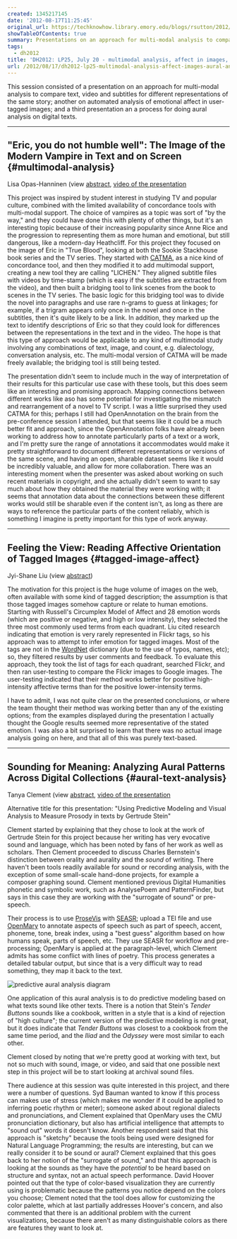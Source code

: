 ```yaml
---
created: 1345217145
date: '2012-08-17T11:25:45'
original_url: https://techknowhow.library.emory.edu/blogs/rsutton/2012/08/17/dh2012-lp25-multimodal-analysis-affect-images-aural-analysis-text
showTableOfContents: true
summary: Presentations on an approach for multi-modal analysis to compare text, video and subtitles for different representations of the same story; automated analysis of emotional affect in user-tagged images; and a process for doing aural analysis on digital texts.
tags:
  - dh2012
title: 'DH2012: LP25, July 20 - multimodal analysis, affect in images, and aural analysis of text'
url: /2012/08/17/dh2012-lp25-multimodal-analysis-affect-images-aural-analysis-text/
---
```





This session consisted of a presentation on an approach for multi-modal analysis to compare text, video and subtitles for different representations of the same story; another on automated analysis of emotional affect in user-tagged images; and a third presentation an a process for doing aural analysis on digital texts.

* * *

## "Eric, you do not humble well": The Image of the Modern Vampire in Text and on Screen {#multimodal-analysis}

Lisa Opas-Hanninen (view [abstract](http://www.dh2012.uni-hamburg.de/conference/programme/abstracts/eric-you-do-not-humble-well-the-image-of-the-modern-vampire-in-text-and-on-screen/), [video of the presentation](http://lecture2go.uni-hamburg.de/konferenzen/-/k/14018)

This project was inspired by student interest in studying TV and popular culture, combined with the limited availability of concordance tools with multi-modal support.  The choice of vampires as a topic was sort of "by the way," and they could have done this with plenty of other things, but it's an interesting topic because of their increasing popularity since Anne Rice and the progression to representing them as more human and emotional, but still dangerous, like a modern-day Heathcliff.  For this project they focused on the image of Eric in "True Blood", looking at both the Sookie Stackhouse book series and the TV series.  They started with [CATMA](http://www.catma.de/), as a nice kind of concordance tool, and then they modified it to add multimodal support, creating a new tool they are calling "LICHEN."  They aligned subtitle files with videos by time-stamp (which is easy if the subtitles are extracted from the video), and then built a bridging tool to link scenes from the book to scenes in the TV series.  The basic logic for this bridging tool was to divide the novel into paragraphs and use rare n-grams to guess at linkages; for example, if a trigram appears only once in the novel and once in the subtitles, then it's quite likely to be a link.  In addition, they marked up the text to identify descriptions of Eric so that they could look for differences between the representations in the text and in the video.  The hope is that this type of approach would be applicable to any kind of multimodal study involving any combinations of text, image, and count, e.g. dialectology, conversation analysis, etc.  The multi-modal version of CATMA will be made freely available; the bridging tool is still being tested.

The presentation didn't seem to include much in the way of interpretation of their results for this particular use case with these tools, but this does seem like an interesting and promising approach.  Mapping connections between different works like aso has some potential for investigating the mismatch and rearrangement of a novel to TV script.  I was a little surprised they used CATMA for this; perhaps I still had OpenAnnotation on the brain from the pre-conference session I attended, but that seems like it could be a much better fit and approach, since the OpenAnnotation folks have already been working to address how to annotate particularly parts of a text or a work, and I'm pretty sure the range of annotations it accommodates would make it pretty straightforward to document different representations or versions of the same scene, and having an open, sharable dataset seems like it would be incredibly valuable, and allow for more collaboration.  There was an interesting moment when the presenter was asked about working on such recent materials in copyright, and she actually didn't seem to want to say much about how they obtained the material they were working with; it seems that annotation data about the connections between these different works would still be sharable even if the content isn't, as long as there are ways to reference the particular parts of the content reliably, which is something I imagine is pretty important for this type of work anyway.

* * *

## Feeling the View: Reading Affective Orientation of Tagged Images {#tagged-image-affect}

Jyi-Shane Liu (view [abstract](http://www.dh2012.uni-hamburg.de/conference/programme/abstracts/feeling-the-view-reading-affective-orientation-of-tagged-images/))

The motivation for this project is the huge volume of images on the web, often available with some kind of tagged description; the assumption is that those tagged images somehow capture or relate to human emotions.  Starting with Russell's Circumplex Model of Affect and 28 emotion words (which are positive or negative, and high or low intensity), they selected the three most commonly used terms from each quadrant.  Liu cited research indicating that emotion is very rarely represented in Flickr tags, so his approach was to attempt to infer emotion for tagged images.  Most of the tags are not in the [WordNet](http://wordnet.princeton.edu/) dictionary (due to the use of typos, names, etc); so, they filtered results by user comments and feedback.  To evaluate this approach, they took the list of tags for each quadrant, searched Flickr, and then ran user-testing to compare the Flickr images to Google images.  The user-testing indicated that their method works better for positive high-intensity affective terms than for the positive lower-intensity terms.

I have to admit, I was not quite clear on the presented conclusions, or where the team thought their method was working better than any of the existing options; from the examples displayed during the presentation I actually thought the Google results seemed more representative of the stated emotion.  I was also a bit surprised to learn that there was no actual image analysis going on here, and that all of this was purely text-based.

* * *

## Sounding for Meaning: Analyzing Aural Patterns Across Digital Collections {#aural-text-analysis}

Tanya Clement (view [abstract](http://www.dh2012.uni-hamburg.de/conference/programme/abstracts/sounding-for-meaning-analyzing-aural-patterns-across-large-digital-collections/), [video of the presentation](http://lecture2go.uni-hamburg.de/konferenzen/-/k/14019)

Alternative title for this presentation: "Using Predictive Modeling and Visual Analysis to Measure Prosody in texts by Gertrude Stein"

Clement started by explaining that they chose to look at the work of Gertrude Stein for this project because her writing has very evocative sound and language, which has been noted by fans of her work as well as scholars. Then Clement proceeded to discuss Charles Bernstein's distinction between orality and aurality and the _sound_ of writing.  There haven't been tools readily available for sound or recording analysis, with the exception of some small-scale hand-done projects, for example a composer graphing sound.  Clement mentioned previous Digital Humanities phonetic and symbolic work, such as AnalysePoem and PatternFinder, but says in this case they are working with the "surrogate of sound" or pre-speech.

Their process is to use [ProseVis](http://sourceforge.net/p/prosevis/home/Home/) with [SEASR](http://seasr.org/); upload a TEI file and use [OpenMary](http://mary.dfki.de/) to annotate aspects of speech such as part of speech, accent, phoneme, tone, break index, using a "best guess" algorithm based on how humans speak, parts of speech, etc.  They use SEASR for workflow and pre-processing; OpenMary is applied at the paragraph-level, which Clement admits has some conflict with lines of poetry.  This process generates a detailed tabular output, but since that is a very difficult way to read something, they map it back to the text.

![predictive aural analysis diagram](http://www.dh2012.uni-hamburg.de/wp-content/uploads/2012/07/img112-9.jpg)

One application of this aural analysis is to do predictive modeling based on what texts sound like other texts. There is a notion that Stein's _Tender Buttons_ sounds like a cookbook, written in a style that is a kind of rejection of "high culture"; the current version of the predictive modeling is not great, but it does indicate that _Tender Buttons_ was closest to a cookbook from the same time period, and the _Iliad_ and the _Odyssey_ were most similar to each other.

Clement closed by noting that we're pretty good at working with text, but not so much with sound, image, or video, and said that one possible next step in this project will be to start looking at archival sound files.

There audience at this session was quite interested in this project, and there were a number of questions. Syd Bauman wanted to know if this process can makes use of stress (which makes me wonder if it could be applied to inferring poetic rhythm or meter); someone asked about regional dialects and pronunciations, and Clement explained that OpenMary uses the CMU pronunciation dictionary, but also has artificial intelligence that attempts to "sound out" words it doesn't know.  Another respondent said that this approach is "sketchy" because the tools being used were designed for Natural Language Programming; the results are interesting, but can we really consider it to be sound or aural? Clement explained that this goes back to her notion of the "surrogate of sound," and that this approach is looking at the sounds as they have the _potential_ to be heard based on structure and syntax, not an actual speech performance.  David Hoover pointed out that the type of color-based visualization they are currently using is problematic because the patterns you notice depend on the colors you choose; Clement noted that the tool does allow for customizing the color palette, which at last partially addresses Hoover's concern, and also commented that there is an additional problem with the current visualizations, because there aren't as many distinguishable colors as there are features they want to look at.